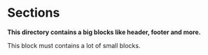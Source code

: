 # Sections

**This directory contains a big blocks like header, footer and more.**

This block must contains a lot of small blocks.

